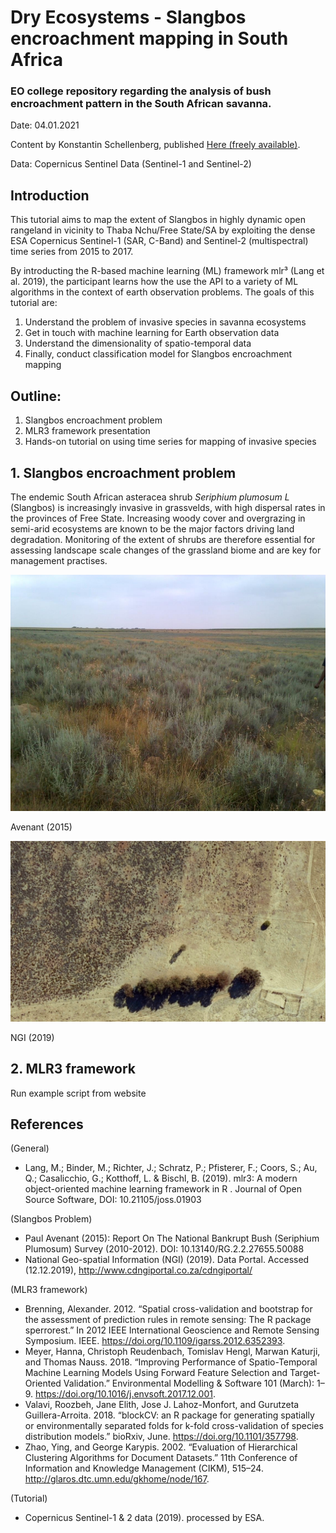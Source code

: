 # Dry Ecosystems - Slangbos encroachment mapping in South Africa

### EO college repository regarding the analysis of bush encroachment pattern in the South African savanna.

Date: 04.01.2021

Content by Konstantin Schellenberg, published [Here (freely available)](https://www.mdpi.com/2072-4292/13/17/3342).

Data: Copernicus Sentinel Data (Sentinel-1 and Sentinel-2)

## Introduction

This tutorial aims to map the extent of Slangbos in highly dynamic open rangeland in vicinity to Thaba Nchu/Free State/SA by exploiting the dense ESA Copernicus Sentinel-1 (SAR, C-Band) and Sentinel-2 (multispectral) time series from 2015 to 2017.

By introducting the R-based machine learning (ML) framework mlr³ (Lang et al. 2019), the participant learns how the use the API to a variety of ML algorithms in the context of earth observation problems. The goals of this tutorial are:

1. Understand the problem of invasive species in savanna ecosystems
2. Get in touch with machine learning for Earth observation data
3. Understand the dimensionality of spatio-temporal data
4. Finally, conduct classification model for Slangbos encroachment mapping 

## Outline:

1. Slangbos encroachment problem
2. MLR3 framework presentation
3. Hands-on tutorial on using time series for mapping of invasive species

## 1. Slangbos encroachment problem

The endemic South African asteracea shrub *Seriphium plumosum L* (Slangbos) is increasingly invasive in grassvelds, with high dispersal rates in the provinces of Free State. Increasing woody cover and overgrazing in semi-arid ecosystems are known to be the major factors driving land degradation. Monitoring of the extent of shrubs are therefore essential for assessing landscape scale changes of the grassland biome and are key for management practises.

![](images/SB1.png)

Avenant (2015)

![](images/SB2.png)

NGI (2019)

## 2. MLR3 framework

Run example script from website

## References

(General)

- Lang, M.; Binder, M.; Richter, J.; Schratz, P.; Pfisterer, F.; Coors, S.; Au, Q.; Casalicchio, G.; Kotthoff, L. & Bischl, B. (2019). mlr3: A modern object-oriented machine learning framework in R . Journal of Open Source Software, DOI: 10.21105/joss.01903

(Slangbos Problem)

- Paul Avenant (2015): Report On The National Bankrupt Bush (Seriphium Plumosum) Survey (2010-2012). DOI: 10.13140/RG.2.2.27655.50088
- National Geo-spatial Information (NGI) (2019). Data Portal. Accessed (12.12.2019), http://www.cdngiportal.co.za/cdngiportal/


(MLR3 framework)

- Brenning, Alexander. 2012. “Spatial cross-validation and bootstrap for the assessment of prediction rules in remote sensing: The R package sperrorest.” In 2012 IEEE International Geoscience and Remote Sensing Symposium. IEEE. https://doi.org/10.1109/igarss.2012.6352393.
- Meyer, Hanna, Christoph Reudenbach, Tomislav Hengl, Marwan Katurji, and Thomas Nauss. 2018. “Improving Performance of Spatio-Temporal Machine Learning Models Using Forward Feature Selection and Target-Oriented Validation.” Environmental Modelling & Software 101 (March): 1–9. https://doi.org/10.1016/j.envsoft.2017.12.001.
- Valavi, Roozbeh, Jane Elith, Jose J. Lahoz-Monfort, and Gurutzeta Guillera-Arroita. 2018. “blockCV: an R package for generating spatially or environmentally separated folds for k-fold cross-validation of species distribution models.” bioRxiv, June. https://doi.org/10.1101/357798.
- Zhao, Ying, and George Karypis. 2002. “Evaluation of Hierarchical Clustering Algorithms for Document Datasets.” 11th Conference of Information and Knowledge Management (CIKM), 515–24. http://glaros.dtc.umn.edu/gkhome/node/167.

(Tutorial)

- Copernicus Sentinel-1 & 2 data (2019). processed by ESA.

